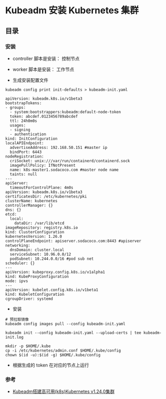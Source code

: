 # Kubeadm 安装 Kubernetes 集群

## 目录

### 安装

- controller 脚本是安装： 控制节点

- worker 脚本是安装： 工作节点

- 生成安装配置文件

```shell
kubeadm config print init-defaults > kubeadm-init.yaml

apiVersion: kubeadm.k8s.io/v1beta3
bootstrapTokens:
- groups:
  - system:bootstrappers:kubeadm:default-node-token
  token: abcdef.0123456789abcdef
  ttl: 24h0m0s
  usages:
  - signing
  - authentication
kind: InitConfiguration
localAPIEndpoint:
  advertiseAddress: 192.168.50.151 #master ip
  bindPort: 6443
nodeRegistration:
  criSocket: unix:///var/run/containerd/containerd.sock
  imagePullPolicy: IfNotPresent
  name: k8s-master1.sodacoco.com #master node name
  taints: null
---
apiServer:
  timeoutForControlPlane: 4m0s
apiVersion: kubeadm.k8s.io/v1beta3
certificatesDir: /etc/kubernetes/pki
clusterName: kubernetes
controllerManager: {}
dns: {}
etcd:
  local:
    dataDir: /var/lib/etcd
imageRepository: registry.k8s.io
kind: ClusterConfiguration
kubernetesVersion: 1.26.0
controlPlaneEndpoint: apiserver.sodacoco.com:8443 #apiserver
networking:
  dnsDomain: cluster.local
  serviceSubnet: 10.96.0.0/12
  podSubnet: 10.244.0.0/16 #pod sub net
scheduler: {}
---
apiVersion: kubeproxy.config.k8s.io/v1alpha1
kind: KubeProxyConfiguration
mode: ipvs
---
apiVersion: kubelet.config.k8s.io/v1beta1
kind: KubeletConfiguration
cgroupDriver: systemd
```

- 安装

```shell
# 预拉取镜像
kubeadm config images pull --config kubeadm-init.yaml

kubeadm init --config kubeadm-init.yaml --upload-certs | tee kubeadm-init.log

mkdir -p $HOME/.kube
cp -i /etc/kubernetes/admin.conf $HOME/.kube/config
chown $(id -u):$(id -g) $HOME/.kube/config
```

- 根据生成的 token 在对应的节点上运行

### 参考

- [Kubeadm搭建高可用(k8s)Kubernetes v1.24.0集群](https://www.cnblogs.com/hahaha111122222/p/16287595.html)